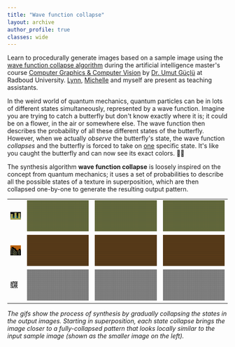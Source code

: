 ```yaml
---
title: "Wave function collapse"
layout: archive
author_profile: true
classes: wide
---
```


Learn to procedurally generate images based on a sample image using the <a href="https://github.com/mxgmn/WaveFunctionCollapse">wave function collapse algorithm</a> during the artificial intelligence master's course <a href="https://neuralcoding.nl/">Computer Graphics & Computer Vision</a> by <a href="https://www.ru.nl/en/people/guclu-u">Dr. Umut Güçlü</a> at Radboud University. <a href="https://lynnle.com/">Lynn</a>, <a href="https://www.ru.nl/personen/appel-m">Michelle</a> and myself are present as teaching assistants.  

In the weird world of quantum mechanics, quantum particles can be in lots of different states simultaneously, represented by a wave function. Imagine you are trying to catch a butterfly but don't know exactly where it is; it could be on a flower, in the air or somewhere else. The wave function then describes the probability of all these different states of the butterfly. However, when we actually <i>observe</i> the butterfly's state, the wave function <i>collapses</i> and the butterfly is forced to take on <u>one</u> specific state. It's like you caught the butterfly and can now see its exact colors. 🦋✨

The synthesis algorithm <b>wave function collapse</b> is loosely inspired on the concept from quantum mechanics; it uses a set of probabilities to describe all the possible states of a texture in superposition, which are then collapsed one-by-one to generate the resulting output pattern.


<table>
  <tr>
    <td><img src="/assets/images/wfc/Skyline_.png"></td>
    <td><img src="/assets/images/wfc/Skyline_1.gif"></td>
    <td><img src="/assets/images/wfc/Skyline_2.gif"></td>
    <td><img src="/assets/images/wfc/Skyline_3.gif"></td>
  </tr>
    <tr>
    <td><img src="/assets/images/wfc/Skyline2_.png"></td>
    <td><img src="/assets/images/wfc/Skyline2_1.gif"></td>
    <td><img src="/assets/images/wfc/Skyline2_2.gif"></td>
    <td><img src="/assets/images/wfc/Skyline2_3.gif"></td>
  </tr>
    <tr>
    <td><img src="/assets/images/wfc/Maze_.png"></td>
    <td><img src="/assets/images/wfc/Maze_1.gif"></td>
    <td><img src="/assets/images/wfc/Maze_2.gif"></td>
    <td><img src="/assets/images/wfc/Maze_3.gif"></td>
  </tr>
</table>

<i>The gifs show the process of synthesis by gradually collapsing the states in the output images. Starting in superposition, each state collapse brings the image closer to a fully-collapsed pattern that looks locally similar to the input sample image (shown as the smaller image on the left).</i>





